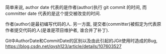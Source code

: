 
简单来说, author date 代表的是作者(author)执行 git commit 的时间, 而 committer date 代表的是这个提交被改变的时间.

作者(author)是最初编写代码的人.  另一方面, 提交者(committer)被假定为代表原作者提交代码的人(是谁是项目维护者, 谁合并了补丁).



Git中AuthorDate和CommitDate的区别以及由此引起的JGit使用时造成的Bug, https://blog.csdn.net/qysh123/article/details/107603527